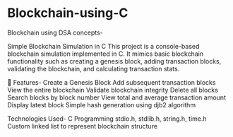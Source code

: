 # Blockchain-using-C
Blockchain using DSA concepts-

Simple Blockchain Simulation in C
This project is a console-based blockchain simulation implemented in C. It mimics basic blockchain functionality such as creating a genesis block, adding transaction blocks, validating the blockchain, and calculating transaction stats.

📌 Features-
Create a Genesis Block
Add subsequent transaction blocks
View the entire blockchain
Validate blockchain integrity
Delete all blocks
Search blocks by block number
View total and average transaction amount
Display latest block
Simple hash generation using djb2 algorithm


Technologies Used-
C Programming
stdio.h, stdlib.h, string.h, time.h
Custom linked list to represent blockchain structure
